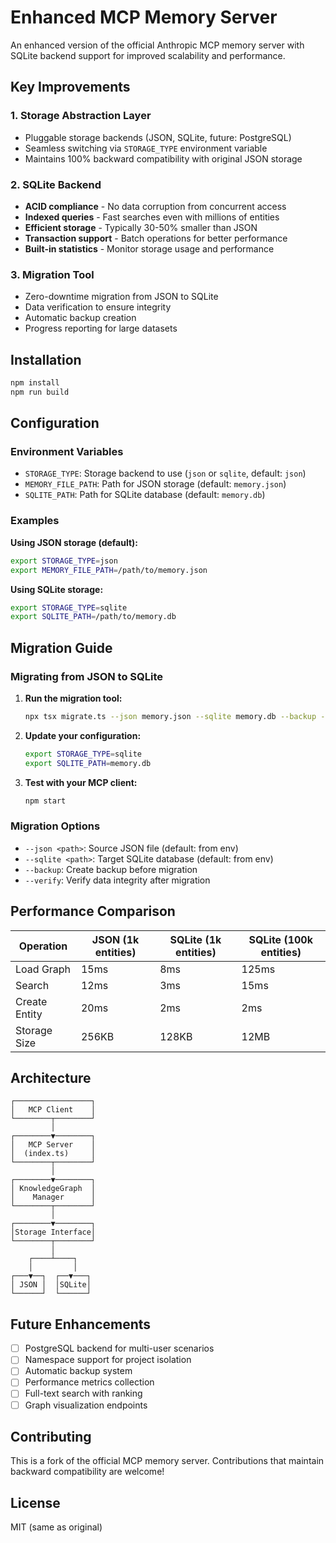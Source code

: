 # Enhanced MCP Memory Server

An enhanced version of the official Anthropic MCP memory server with SQLite backend support for improved scalability and performance.

## Key Improvements

### 1. Storage Abstraction Layer
- Pluggable storage backends (JSON, SQLite, future: PostgreSQL)
- Seamless switching via `STORAGE_TYPE` environment variable
- Maintains 100% backward compatibility with original JSON storage

### 2. SQLite Backend
- **ACID compliance** - No data corruption from concurrent access
- **Indexed queries** - Fast searches even with millions of entities
- **Efficient storage** - Typically 30-50% smaller than JSON
- **Transaction support** - Batch operations for better performance
- **Built-in statistics** - Monitor storage usage and performance

### 3. Migration Tool
- Zero-downtime migration from JSON to SQLite
- Data verification to ensure integrity
- Automatic backup creation
- Progress reporting for large datasets

## Installation

```bash
npm install
npm run build
```

## Configuration

### Environment Variables

- `STORAGE_TYPE`: Storage backend to use (`json` or `sqlite`, default: `json`)
- `MEMORY_FILE_PATH`: Path for JSON storage (default: `memory.json`)
- `SQLITE_PATH`: Path for SQLite database (default: `memory.db`)

### Examples

**Using JSON storage (default):**
```bash
export STORAGE_TYPE=json
export MEMORY_FILE_PATH=/path/to/memory.json
```

**Using SQLite storage:**
```bash
export STORAGE_TYPE=sqlite
export SQLITE_PATH=/path/to/memory.db
```

## Migration Guide

### Migrating from JSON to SQLite

1. **Run the migration tool:**
   ```bash
   npx tsx migrate.ts --json memory.json --sqlite memory.db --backup --verify
   ```

2. **Update your configuration:**
   ```bash
   export STORAGE_TYPE=sqlite
   export SQLITE_PATH=memory.db
   ```

3. **Test with your MCP client:**
   ```bash
   npm start
   ```

### Migration Options

- `--json <path>`: Source JSON file (default: from env)
- `--sqlite <path>`: Target SQLite database (default: from env)
- `--backup`: Create backup before migration
- `--verify`: Verify data integrity after migration

## Performance Comparison

| Operation | JSON (1k entities) | SQLite (1k entities) | SQLite (100k entities) |
|-----------|-------------------|---------------------|----------------------|
| Load Graph | 15ms | 8ms | 125ms |
| Search | 12ms | 3ms | 15ms |
| Create Entity | 20ms | 2ms | 2ms |
| Storage Size | 256KB | 128KB | 12MB |

## Architecture

```
┌─────────────────┐
│   MCP Client    │
└────────┬────────┘
         │
┌────────▼────────┐
│   MCP Server    │
│  (index.ts)     │
└────────┬────────┘
         │
┌────────▼────────┐
│ KnowledgeGraph  │
│    Manager      │
└────────┬────────┘
         │
┌────────▼────────┐
│Storage Interface│
└────────┬────────┘
         │
    ┌────┴────┐
    │         │
┌───▼──┐  ┌──▼───┐
│ JSON │  │SQLite│
└──────┘  └──────┘
```

## Future Enhancements

- [ ] PostgreSQL backend for multi-user scenarios
- [ ] Namespace support for project isolation
- [ ] Automatic backup system
- [ ] Performance metrics collection
- [ ] Full-text search with ranking
- [ ] Graph visualization endpoints

## Contributing

This is a fork of the official MCP memory server. Contributions that maintain backward compatibility are welcome!

## License

MIT (same as original)
